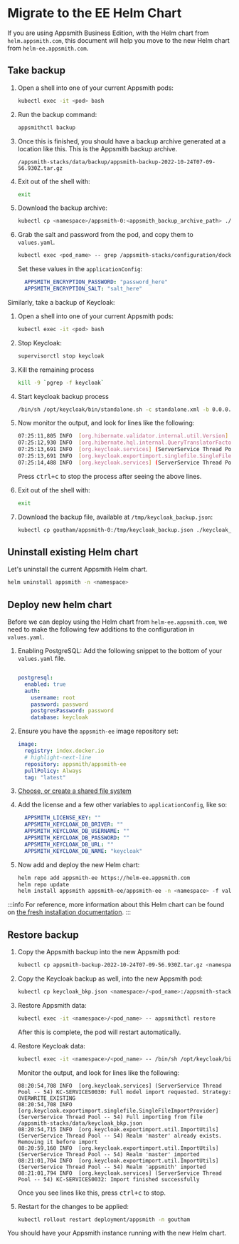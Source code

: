# Migrate to the EE Helm Chart

If you are using Appsmith Business Edition, with the Helm chart from `helm.appsmith.com`, this document will help you move to the new Helm chart from `helm-ee.appsmith.com`.

## Take backup

1. Open a shell into one of your current Appsmith pods:

   ```bash
   kubectl exec -it <pod> bash
   ```

2. Run the backup command:

   ```bash
   appsmithctl backup
   ```

3. Once this is finished, you should have a backup archive generated at a location like this. This is the Appsmith backup archive.

   ```
   /appsmith-stacks/data/backup/appsmith-backup-2022-10-24T07-09-56.930Z.tar.gz
   ```

4. Exit out of the shell with:
   
   ```bash
   exit
   ```

5. Download the backup archive:

   ```bash
   kubectl cp <namespace>/appsmith-0:<appsmith_backup_archive_path> ./appsmith-ee-backup.tar.gz
   ```

6. Grab the salt and password from the pod, and copy them to `values.yaml`.

   ```bash
   kubectl exec <pod_name> -- grep /appsmith-stacks/configuration/docker.env APPSMITH_ENCRYPTION_
   ```

   Set these values in the `applicationConfig`:

   ```yaml
     APPSMITH_ENCRYPTION_PASSWORD: "password_here"
     APPSMITH_ENCRYPTION_SALT: "salt_here"
   ```

Similarly, take a backup of Keycloak:

1. Open a shell into one of your current Appsmith pods:

   ```bash
   kubectl exec -it <pod> bash
   ```

2. Stop Keycloak:

   ```bash
   supervisorctl stop keycloak
   ```

3. Kill the remaining process

   ``` bash
   kill -9 `pgrep -f keycloak`
   ```

4. Start keycloak backup process

   ``` bash
   /bin/sh /opt/keycloak/bin/standalone.sh -c standalone.xml -b 0.0.0.0 -Djboss.socket.binding.port-offset=1 -Dkeycloak.migration.action=export -Dkeycloak.migration.provider=singleFile -Dkeycloak.migration.file=/tmp/keycloak_backup.json
   ```

5. Now monitor the output, and look for lines like the following:

   ```bash
   07:25:11,805 INFO  [org.hibernate.validator.internal.util.Version] (ServerService Thread Pool -- 57) HV000001: Hibernate Validator 6.0.22.Final
   07:25:12,930 INFO  [org.hibernate.hql.internal.QueryTranslatorFactoryInitiator] (ServerService Thread Pool -- 57) HHH000397: Using ASTQueryTranslatorFactory
   07:25:13,691 INFO  [org.keycloak.services] (ServerService Thread Pool -- 57) KC-SERVICES0033: Full model export requested
   07:25:13,691 INFO  [org.keycloak.exportimport.singlefile.SingleFileExportProvider] (ServerService Thread Pool -- 57) Exporting model into file /appsmith-stacks/data/keycloak_bkp/keycloak_backup.json
   07:25:14,488 INFO  [org.keycloak.services] (ServerService Thread Pool -- 57) KC-SERVICES0035: Export finished successfully
   ```

   Press <kbd>ctrl+c</kbd> to stop the process after seeing the above lines.

6. Exit out of the shell with:

   ```bash
   exit
   ```

7. Download the backup file, available at `/tmp/keycloak_backup.json`:

   ```bash
   kubectl cp goutham/appsmith-0:/tmp/keycloak_backup.json ./keycloak_bkp.json
   ```

## Uninstall existing Helm chart

Let's uninstall the current Appsmith Helm chart.

```bash
helm uninstall appsmith -n <namespace>
```

## Deploy new helm chart

Before we can deploy using the Helm chart from `helm-ee.appsmith.com`, we need to make the following few additions to the configuration in `values.yaml`.

1. Enabling PostgreSQL: Add the following snippet to the bottom of your `values.yaml` file.

   ```yaml

   postgresql:
     enabled: true
     auth:
       username: root
       password: password
       postgresPassword: password
       database: keycloak
   ```

2. Ensure you have the `appsmith-ee` image repository set:

   ```yaml
   image:
     registry: index.docker.io
     # highlight-next-line
     repository: appsmith/appsmith-ee
     pullPolicy: Always
     tag: "latest"
   ```

3. [Choose, or create a shared file system](./business-edition#create-a-shared-file-system)

4. Add the license and a few other variables to `applicationConfig`, like so:

   ```yaml
     APPSMITH_LICENSE_KEY: ""
     APPSMITH_KEYCLOAK_DB_DRIVER: ""
     APPSMITH_KEYCLOAK_DB_USERNAME: ""
     APPSMITH_KEYCLOAK_DB_PASSWORD: ""
     APPSMITH_KEYCLOAK_DB_URL: ""
     APPSMITH_KEYCLOAK_DB_NAME: "keycloak"
   ```

5. Now add and deploy the new Helm chart:

   ```bash
   helm repo add appsmith-ee https://helm-ee.appsmith.com
   helm repo update
   helm install appsmith appsmith-ee/appsmith-ee -n <namespace> -f values.yaml
   ```

:::info
For reference, more information about this Helm chart can be found on [the fresh installation documentation](./business-edition).
:::

## Restore backup

1. Copy the Appsmith backup into the new Appsmith pod:

   ```bash
   kubectl cp appsmith-backup-2022-10-24T07-09-56.930Z.tar.gz <namespace>/<pod_name>:/appsmith-stacks/data/backup/
   ```

2. Copy the Keycloak backup as well, into the new Appsmith pod:

   ```bash
   kubectl cp keycloak_bkp.json <namespace>/<pod_name>:/appsmith-stacks/data/
   ```

3. Restore Appsmith data:

   ```bash
   kubectl exec -it <namespace>/<pod_name> -- appsmithctl restore
   ```

   After this is complete, the pod will restart automatically.

4. Restore Keycloak data:

   ```bash
   kubectl exec -it <namespace>/<pod_name> -- /bin/sh /opt/keycloak/bin/standalone.sh -b 0.0.0.0 -Djboss.socket.binding.port-offset=1 -Dkeycloak.migration.action=import -Dkeycloak.migration.provider=singleFile -Dkeycloak.migration.file=/appsmith-stacks/data/keycloak_bkp.json -Dkeycloak.migration.strategy=OVERWRITE_EXISTING
   ```

   Monitor the output, and look for lines like the following:

   ```
   08:20:54,708 INFO  [org.keycloak.services] (ServerService Thread Pool -- 54) KC-SERVICES0030: Full model import requested. Strategy: OVERWRITE_EXISTING
   08:20:54,708 INFO  [org.keycloak.exportimport.singlefile.SingleFileImportProvider] (ServerService Thread Pool -- 54) Full importing from file /appsmith-stacks/data/keycloak_bkp.json
   08:20:54,715 INFO  [org.keycloak.exportimport.util.ImportUtils] (ServerService Thread Pool -- 54) Realm 'master' already exists. Removing it before import
   08:20:59,160 INFO  [org.keycloak.exportimport.util.ImportUtils] (ServerService Thread Pool -- 54) Realm 'master' imported
   08:21:01,704 INFO  [org.keycloak.exportimport.util.ImportUtils] (ServerService Thread Pool -- 54) Realm 'appsmith' imported
   08:21:01,794 INFO  [org.keycloak.services] (ServerService Thread Pool -- 54) KC-SERVICES0032: Import finished successfully
   ```

   Once you see lines like this, press <kbd>ctrl+c</kbd> to stop.

5. Restart for the changes to be applied:

   ```bash
   kubectl rollout restart deployment/appsmith -n goutham
   ```

You should have your Appsmith instance running with the new Helm chart.
